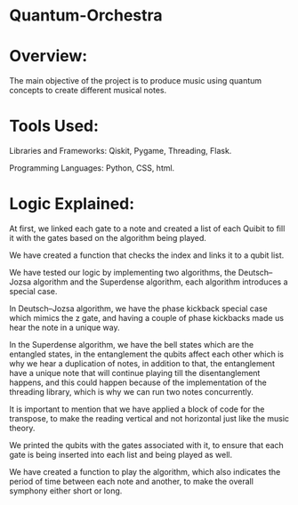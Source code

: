 # Quantum-Orchestra

# Overview:

The main objective of the project is to produce music using quantum concepts to create different
musical notes.

# Tools Used: 

Libraries and Frameworks: 
Qiskit, Pygame, Threading, Flask.

Programming Languages:
Python, CSS, html.

# Logic Explained:

At first, we linked each gate to a note and created a list of each Quibit to fill it with the gates based on the algorithm being played.

We have created a function that checks the index and links it to a qubit list.

We have tested our logic by implementing two algorithms, the Deutsch–Jozsa algorithm and the Superdense algorithm, each algorithm introduces a special case.

In Deutsch–Jozsa algorithm, we have the phase kickback special case which mimics the z gate, and having a couple of phase kickbacks made us hear the note in a unique way.

In the Superdense algorithm, we have the bell states which are the entangled states, in the entanglement the qubits affect each other which is why we hear a duplication of notes, in addition to that, the entanglement have a unique note that will continue playing till the disentanglement happens,  and this could happen because of the implementation of the threading library, which is why we can run two notes concurrently.

It is important to mention that we have applied a block of code for the transpose, to make the reading vertical and not horizontal just like the music theory.

We printed the qubits with the gates associated with it, to ensure that each gate is being inserted into each list and being played as well.

We have created a function to play the algorithm, which also indicates the period of time between each note and another, to make the overall symphony either short or long.
